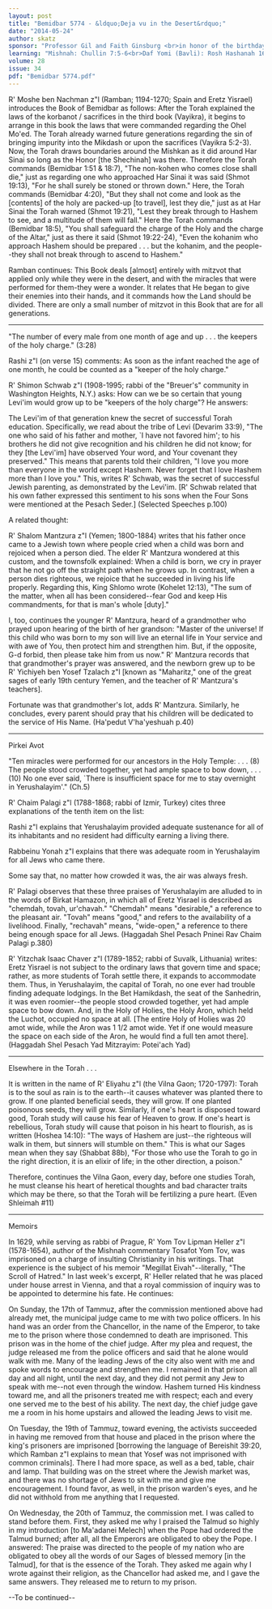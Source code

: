 ```yaml
---
layout: post
title: "Bemidbar 5774 - &ldquo;Deja vu in the Desert&rdquo;"
date: "2014-05-24"
author: skatz
sponsor: "Professor Gil and Faith Ginsburg <br>in honor of the birthdays of their son Rafi <br>and grandsons Yehuda and Avi"
learning: "Mishnah: Chullin 7:5-6<br>Daf Yomi (Bavli): Rosh Hashanah 16<br>Halachah: Mishnah Berurah 381:4-6"
volume: 28
issue: 34
pdf: "Bemidbar 5774.pdf"
---
```


R' Moshe ben Nachman z"l (Ramban; 1194-1270; Spain and Eretz Yisrael) introduces the Book of Bemidbar as follows: After the Torah explained the laws of the korbanot / sacrifices in the third book (Vayikra), it begins to arrange in this book the laws that were commanded regarding the Ohel Mo'ed. The Torah already warned future generations regarding the sin of bringing impurity into the Mikdash or upon the sacrifices (Vayikra 5:2-3). Now, the Torah draws boundaries around the Mishkan as it did around Har Sinai so long as the Honor \[the Shechinah\] was there. Therefore the Torah commands (Bemidbar 1:51 & 18:7), "The non-kohen who comes close shall die," just as regarding one who approached Har Sinai it was said (Shmot 19:13), "For he shall surely be stoned or thrown down." Here, the Torah commands (Bemidbar 4:20), "But they shall not come and look as the \[contents\] of the holy are packed-up \[to travel\], lest they die," just as at Har Sinai the Torah warned (Shmot 19:21), "Lest they break through to Hashem to see, and a multitude of them will fall." Here the Torah commands (Bemidbar 18:5), "You shall safeguard the charge of the Holy and the charge of the Altar," just as there it said (Shmot 19:22-24), "Even the kohanim who approach Hashem should be prepared . . . but the kohanim, and the people--they shall not break through to ascend to Hashem."

Ramban continues: This Book deals \[almost\] entirely with mitzvot that applied only while they were in the desert, and with the miracles that were performed for them-they were a wonder. It relates that He began to give their enemies into their hands, and it commands how the Land should be divided. There are only a small number of mitzvot in this Book that are for all generations.

********

"The number of every male from one month of age and up . . . the keepers of the holy charge." (3:28)

Rashi z"l (on verse 15) comments: As soon as the infant reached the age of one month, he could be counted as a "keeper of the holy charge."

R' Shimon Schwab z"l (1908-1995; rabbi of the "Breuer's" community in Washington Heights, N.Y.) asks: How can we be so certain that young Levi'im would grow up to be "keepers of the holy charge"? He answers:

The Levi'im of that generation knew the secret of successful Torah education. Specifically, we read about the tribe of Levi (Devarim 33:9), "The one who said of his father and mother, `I have not favored him'; to his brothers he did not give recognition and his children he did not know; for they \[the Levi'im\] have observed Your word, and Your covenant they preserved." This means that parents told their children, "I love you more than everyone in the world except Hashem. Never forget that I love Hashem more than I love you." This, writes R' Schwab, was the secret of successful Jewish parenting, as demonstrated by the Levi'im. \[R' Schwab related that his own father expressed this sentiment to his sons when the Four Sons were mentioned at the Pesach Seder.\] (Selected Speeches p.100)

 A related thought:

R' Shalom Mantzura z"l (Yemen; 1800-1884) writes that his father once came to a Jewish town where people cried when a child was born and rejoiced when a person died. The elder R' Mantzura wondered at this custom, and the townsfolk explained: When a child is born, we cry in prayer that he not go off the straight path when he grows up. In contrast, when a person dies righteous, we rejoice that he succeeded in living his life properly. Regarding this, King Shlomo wrote (Kohelet 12:13), "The sum of the matter, when all has been considered--fear God and keep His commandments, for that is man's whole \[duty\]."

I, too, continues the younger R' Mantzura, heard of a grandmother who prayed upon hearing of the birth of her grandson: "Master of the universe! If this child who was born to my son will live an eternal life in Your service and with awe of You, then protect him and strengthen him. But, if the opposite, G-d forbid, then please take him from us now." R' Mantzura records that that grandmother's prayer was answered, and the newborn grew up to be R' Yichiyeh ben Yosef Tzalach z"l \[known as "Maharitz," one of the great sages of early 19th century Yemen, and the teacher of R' Mantzura's teachers\].

Fortunate was that grandmother's lot, adds R' Mantzura. Similarly, he concludes, every parent should pray that his children will be dedicated to the service of His Name. (Ha'pedut V'ha'yeshuah p.40)

********

Pirkei Avot

"Ten miracles were performed for our ancestors in the Holy Temple: . . . (8) The people stood crowded together, yet had ample space to bow down, . . . (10) No one ever said, `There is insufficient space for me to stay overnight in Yerushalayim'." (Ch.5)

R' Chaim Palagi z"l (1788-1868; rabbi of Izmir, Turkey) cites three explanations of the tenth item on the list:

Rashi z"l explains that Yerushalayim provided adequate sustenance for all of its inhabitants and no resident had difficulty earning a living there.

Rabbeinu Yonah z"l explains that there was adequate room in Yerushalayim for all Jews who came there.

Some say that, no matter how crowded it was, the air was always fresh.

R' Palagi observes that these three praises of Yerushalayim are alluded to in the words of Birkat Hamazon, in which all of Eretz Yisrael is described as "chemdah, tovah, ur'chavah." "Chemdah" means "desirable," a reference to the pleasant air. "Tovah" means "good," and refers to the availability of a livelihood. Finally, "rechavah" means, "wide-open," a reference to there being enough space for all Jews. (Haggadah Shel Pesach Pninei Rav Chaim Palagi p.380)

 R' Yitzchak Isaac Chaver z"l (1789-1852; rabbi of Suvalk, Lithuania) writes: Eretz Yisrael is not subject to the ordinary laws that govern time and space; rather, as more students of Torah settle there, it expands to accommodate them. Thus, in Yerushalayim, the capital of Torah, no one ever had trouble finding adequate lodgings. In the Bet Hamikdash, the seat of the Sanhedrin, it was even roomier--the people stood crowded together, yet had ample space to bow down. And, in the Holy of Holies, the Holy Aron, which held the Luchot, occupied no space at all. \[The entire Holy of Holies was 20 amot wide, while the Aron was 1 1/2 amot wide. Yet if one would measure the space on each side of the Aron, he would find a full ten amot there\]. (Haggadah Shel Pesach Yad Mitzrayim: Potei'ach Yad)

********

Elsewhere in the Torah . . .

It is written in the name of R' Eliyahu z"l (the Vilna Gaon; 1720-1797): Torah is to the soul as rain is to the earth--it causes whatever was planted there to grow. If one planted beneficial seeds, they will grow. If one planted poisonous seeds, they will grow. Similarly, if one's heart is disposed toward good, Torah study will cause his fear of Heaven to grow. If one's heart is rebellious, Torah study will cause that poison in his heart to flourish, as is written (Hoshea 14:10): "The ways of Hashem are just--the righteous will walk in them, but sinners will stumble on them." This is what our Sages mean when they say (Shabbat 88b), "For those who use the Torah to go in the right direction, it is an elixir of life; in the other direction, a poison."

Therefore, continues the Vilna Gaon, every day, before one studies Torah, he must cleanse his heart of heretical thoughts and bad character traits which may be there, so that the Torah will be fertilizing a pure heart. (Even Shleimah #11)

********

Memoirs

In 1629, while serving as rabbi of Prague, R' Yom Tov Lipman Heller z"l (1578-1654), author of the Mishnah commentary Tosafot Yom Tov, was imprisoned on a charge of insulting Christianity in his writings. That experience is the subject of his memoir "Megillat Eivah"--literally, "The Scroll of Hatred." In last week's excerpt, R' Heller related that he was placed under house arrest in Vienna, and that a royal commission of inquiry was to be appointed to determine his fate. He continues:

On Sunday, the 17th of Tammuz, after the commission mentioned above had already met, the municipal judge came to me with two police officers. In his hand was an order from the Chancellor, in the name of the Emperor, to take me to the prison where those condemned to death are imprisoned. This prison was in the home of the chief judge. After my plea and request, the judge released me from the police officers and said that he alone would walk with me. Many of the leading Jews of the city also went with me and spoke words to encourage and strengthen me. I remained in that prison all day and all night, until the next day, and they did not permit any Jew to speak with me--not even through the window. Hashem turned His kindness toward me, and all the prisoners treated me with respect; each and every one served me to the best of his ability. The next day, the chief judge gave me a room in his home upstairs and allowed the leading Jews to visit me.

On Tuesday, the 19th of Tammuz, toward evening, the activists succeeded in having me removed from that house and placed in the prison where the king's prisoners are imprisoned \[borrowing the language of Bereishit 39:20, which Ramban z"l explains to mean that Yosef was not imprisoned with common criminals\]. There I had more space, as well as a bed, table, chair and lamp. That building was on the street where the Jewish market was, and there was no shortage of Jews to sit with me and give me encouragement. I found favor, as well, in the prison warden's eyes, and he did not withhold from me anything that I requested.

On Wednesday, the 20th of Tammuz, the commission met. I was called to stand before them. First, they asked me why I praised the Talmud so highly in my introduction \[to Ma'adanei Melech\] when the Pope had ordered the Talmud burned; after all, all the Emperors are obligated to obey the Pope. I answered: The praise was directed to the people of my nation who are obligated to obey all the words of our Sages of blessed memory \[in the Talmud\], for that is the essence of the Torah. They asked me again why I wrote against their religion, as the Chancellor had asked me, and I gave the same answers. They released me to return to my prison.

--To be continued--

